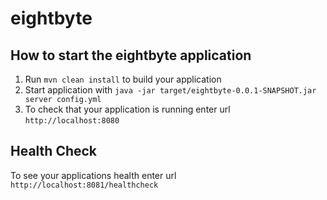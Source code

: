 # eightbyte

How to start the eightbyte application
---

1. Run `mvn clean install` to build your application
1. Start application with `java -jar target/eightbyte-0.0.1-SNAPSHOT.jar server config.yml`
1. To check that your application is running enter url `http://localhost:8080`

Health Check
---

To see your applications health enter url `http://localhost:8081/healthcheck`
